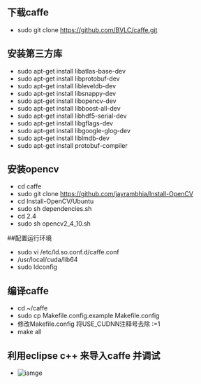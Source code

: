## 下载caffe
  * sudo git clone https://github.com/BVLC/caffe.git

## 安装第三方库
  * sudo apt-get install libatlas-base-dev
  * sudo apt-get install libprotobuf-dev
  * sudo apt-get install libleveldb-dev
  * sudo apt-get install libsnappy-dev
  * sudo apt-get install libopencv-dev
  * sudo apt-get install libboost-all-dev
  * sudo apt-get install libhdf5-serial-dev
  * sudo apt-get install libgflags-dev
  * sudo apt-get install libgoogle-glog-dev
  * sudo apt-get install liblmdb-dev
  * sudo apt-get install protobuf-compiler

## 安装opencv
  * cd caffe
  * sudo git clone https://github.com/jayrambhia/Install-OpenCV
  * cd Install-OpenCV/Ubuntu
  * sudo sh dependencies.sh
  * cd 2.4
  * sudo sh opencv2_4_10.sh
  
##配置运行环境
  * sudo vi /etc/ld.so.conf.d/caffe.conf
  * /usr/local/cuda/lib64
  * sudo ldconfig
  
## 编译caffe
  * cd ~/caffe
  * sudo cp Makefile.config.example Makefile.config
  * 修改Makefile.config 将USE_CUDNN注释号去除 :=1
  * make all 
  
## 利用eclipse c++ 来导入caffe 并调试
  * ![iamge](step_1.jpg)
